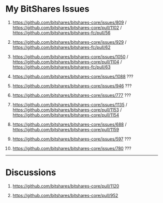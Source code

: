 # My BitShares Issues

1. https://github.com/bitshares/bitshares-core/issues/809 / https://github.com/bitshares/bitshares-core/pull/1102 / https://github.com/bitshares/bitshares-fc/pull/56

2. https://github.com/bitshares/bitshares-core/issues/929 / https://github.com/bitshares/bitshares-fc/pull/62

3. https://github.com/bitshares/bitshares-core/issues/1050 / https://github.com/bitshares/bitshares-core/pull/1104 / https://github.com/bitshares/bitshares-fc/pull/63

4. https://github.com/bitshares/bitshares-core/issues/1088 ???

5. https://github.com/bitshares/bitshares-core/issues/946 ???

6. https://github.com/bitshares/bitshares-core/issues/777 ???

7. https://github.com/bitshares/bitshares-core/issues/1135 / https://github.com/bitshares/bitshares-core/pull/1153 / https://github.com/bitshares/bitshares-core/pull/1154

8. https://github.com/bitshares/bitshares-core/issues/688 / https://github.com/bitshares/bitshares-core/pull/1159

9. https://github.com/bitshares/bitshares-core/issues/597 ???

10. https://github.com/bitshares/bitshares-core/issues/780 ???

______________________________________________________________________________________________________________________

# Discussions

1. https://github.com/bitshares/bitshares-core/pull/1120

2. https://github.com/bitshares/bitshares-core/pull/952
